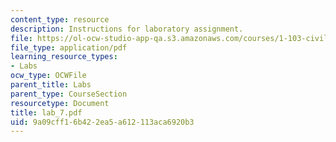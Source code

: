 ```yaml
---
content_type: resource
description: Instructions for laboratory assignment.
file: https://ol-ocw-studio-app-qa.s3.amazonaws.com/courses/1-103-civil-engineering-materials-laboratory-spring-2004/9a09cff16b422ea5a612113aca6920b3_lab_7.pdf
file_type: application/pdf
learning_resource_types:
- Labs
ocw_type: OCWFile
parent_title: Labs
parent_type: CourseSection
resourcetype: Document
title: lab_7.pdf
uid: 9a09cff1-6b42-2ea5-a612-113aca6920b3
---
```

